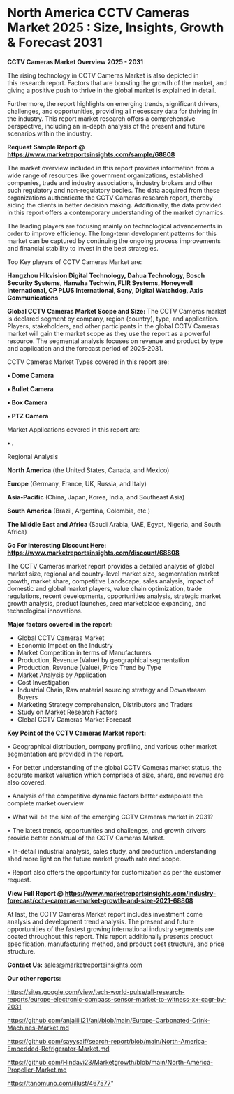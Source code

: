 # North America CCTV Cameras Market 2025 : Size, Insights, Growth & Forecast 2031

<Strong> CCTV Cameras Market Overview 2025 - 2031</strong>

The rising technology in CCTV Cameras Market is also depicted in this research report. Factors that are boosting the growth of the market, and giving a positive push to thrive in the global market is explained in detail.

Furthermore, the report highlights on emerging trends, significant drivers, challenges, and opportunities, providing all necessary data for thriving in the industry. This report market research offers a comprehensive perspective, including an in-depth analysis of the present and future scenarios within the industry.

<strong>Request Sample Report @ <a href=https://www.marketreportsinsights.com/sample/68808>https://www.marketreportsinsights.com/sample/68808</a></strong>

The market overview included in this report provides information from a wide range of resources like government organizations, established companies, trade and industry associations, industry brokers and other such regulatory and non-regulatory bodies. The data acquired from these organizations authenticate the CCTV Cameras research report, thereby aiding the clients in better decision making. Additionally, the data provided in this report offers a contemporary understanding of the market dynamics.

The leading players are focusing mainly on technological advancements in order to improve efficiency. The long-term development patterns for this market can be captured by continuing the ongoing process improvements and financial stability to invest in the best strategies.

Top Key players of CCTV Cameras Market are:

<strong>Hangzhou Hikvision Digital Technology, Dahua Technology, Bosch Security Systems, Hanwha Techwin, FLIR Systems, Honeywell International, CP PLUS International, Sony, Digital Watchdog, Axis Communications</strong>

<strong><b>Global CCTV Cameras Market Scope and Size:</b></strong>
The CCTV Cameras market is declared segment by company, region (country), type, and application. Players, stakeholders, and other participants in the global CCTV Cameras market will gain the market scope as they use the report as a powerful resource. The segmental analysis focuses on revenue and product by type and application and the forecast period of 2025-2031.

CCTV Cameras Market Types covered in this report are:

<strong>• Dome Camera

• Bullet Camera

• Box Camera

• PTZ Camera</strong>

Market Applications covered in this report are:

<strong>• .</strong> 

Regional Analysis

<strong>North America</strong> (the United States, Canada, and Mexico)

<strong>Europe</strong> (Germany, France, UK, Russia, and Italy)

<strong>Asia-Pacific</strong> (China, Japan, Korea, India, and Southeast Asia)

<strong>South America</strong> (Brazil, Argentina, Colombia, etc.)

<strong>The Middle East and Africa</strong> (Saudi Arabia, UAE, Egypt, Nigeria, and South Africa)

<strong>Go For Interesting Discount Here: <a href=https://www.marketreportsinsights.com/discount/68808>https://www.marketreportsinsights.com/discount/68808</a></strong>

The CCTV Cameras market report provides a detailed analysis of global market size, regional and country-level market size, segmentation market growth, market share, competitive Landscape, sales analysis, impact of domestic and global market players, value chain optimization, trade regulations, recent developments, opportunities analysis, strategic market growth analysis, product launches, area marketplace expanding, and technological innovations.

<strong><b>Major factors covered in the report:</b></strong>
<ul>
  <li>Global CCTV Cameras Market </li>
  <li>Economic Impact on the Industry</li>
  <li>Market Competition in terms of Manufacturers</li>
  <li>Production, Revenue (Value) by geographical segmentation</li>
  <li>Production, Revenue (Value), Price Trend by Type</li>
  <li>Market Analysis by Application</li>
  <li>Cost Investigation</li>
  <li>Industrial Chain, Raw material sourcing strategy and Downstream Buyers</li>
  <li>Marketing Strategy comprehension, Distributors and Traders</li>
  <li>Study on Market Research Factors</li>
  <li>Global CCTV Cameras Market Forecast</li>
</ul>

<strong><b>Key Point of the CCTV Cameras Market report:</b></strong>

• Geographical distribution, company profiling, and various other market segmentation are provided in the report.

• For better understanding of the global CCTV Cameras market status, the accurate market valuation which comprises of size, share, and revenue are also covered.

• Analysis of the competitive dynamic factors better extrapolate the complete market overview

• What will be the size of the emerging CCTV Cameras market in 2031?

• The latest trends, opportunities and challenges, and growth drivers provide better construal of the CCTV Cameras Market.

• In-detail industrial analysis, sales study, and production understanding shed more light on the future market growth rate and scope.

• Report also offers the opportunity for customization as per the customer request.

<strong><b>View Full Report @ <a href=https://www.marketreportsinsights.com/industry-forecast/cctv-cameras-market-growth-and-size-2021-68808>https://www.marketreportsinsights.com/industry-forecast/cctv-cameras-market-growth-and-size-2021-68808</a></b></strong>


At last, the CCTV Cameras Market report includes investment come analysis and development trend analysis. The present and future opportunities of the fastest growing international industry segments are coated throughout this report. This report additionally presents product specification, manufacturing method, and product cost structure, and price structure.

<strong>Contact Us:</strong>
sales@marketreportsinsights.com

<strong>Our other reports:</strong>

<a href=https://sites.google.com/view/tech-world-pulse/all-research-reports/europe-electronic-compass-sensor-market-to-witness-xx-cagr-by-2031>https://sites.google.com/view/tech-world-pulse/all-research-reports/europe-electronic-compass-sensor-market-to-witness-xx-cagr-by-2031</a>

<a href=https://github.com/anjaliiii21/anj/blob/main/Europe-Carbonated-Drink-Machines-Market.md>https://github.com/anjaliiii21/anj/blob/main/Europe-Carbonated-Drink-Machines-Market.md</a>

<a href=https://github.com/sayysaif/search-report/blob/main/North-America-Embedded-Refrigerator-Market.md>https://github.com/sayysaif/search-report/blob/main/North-America-Embedded-Refrigerator-Market.md</a>

<a href=https://github.com/Hindavi23/Marketgrowth/blob/main/North-America-Propeller-Market.md>https://github.com/Hindavi23/Marketgrowth/blob/main/North-America-Propeller-Market.md</a>

<a href=https://tanomuno.com/illust/467577>https://tanomuno.com/illust/467577</a>"
